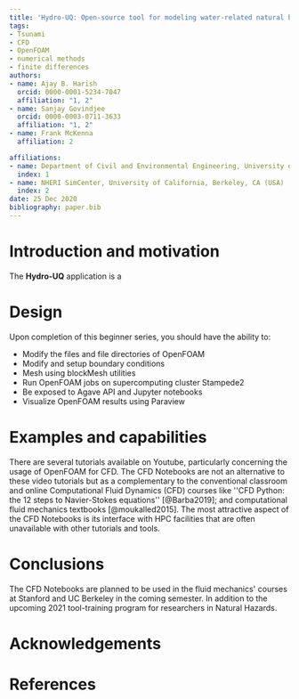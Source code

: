 ```yaml
---
title: 'Hydro-UQ: Open-source tool for modeling water-related natural hazards'
tags:
- Tsunami
- CFD
- OpenFOAM
- numerical methods
- finite differences
authors:
- name: Ajay B. Harish
  orcid: 0000-0001-5234-7047
  affiliation: "1, 2"
- name: Sanjay Govindjee
  orcid: 0000-0003-0711-3633
  affiliation: "1, 2"
- name: Frank McKenna
  affiliation: 2

affiliations:
- name: Department of Civil and Environmental Engineering, University of California, Berkeley, CA (USA)
  index: 1
- name: NHERI SimCenter, University of California, Berkeley, CA (USA)
  index: 2
date: 25 Dec 2020
bibliography: paper.bib
---
```


# Introduction and motivation

The **Hydro-UQ** application is a 

# Design

Upon completion of this beginner series, you should have the ability to:

- Modify the files and file directories of OpenFOAM
- Modify and setup boundary conditions
- Mesh using blockMesh utilities
- Run OpenFOAM jobs on supercomputing cluster Stampede2
- Be exposed to Agave API and Jupyter notebooks
- Visualize OpenFOAM results using Paraview

# Examples and capabilities

There are several tutorials available on Youtube, particularly concerning the usage of OpenFOAM for CFD. The CFD Notebooks are not an alternative to these video tutorials but as a complementary to the conventional classroom and online Computational Fluid Dynamics (CFD) courses like ''CFD Python: the 12 steps to Navier-Stokes equations'' [@Barba2019]; and computational fluid mechanics textbooks [@moukalled2015]. The most attractive aspect of the CFD Notebooks is its interface with HPC facilities that are often unavailable with other tutorials and tools.

# Conclusions

The CFD Notebooks are planned to be used in the fluid mechanics' courses at Stanford and UC Berkeley in the coming semester. In addition to the upcoming 2021 tool-training program for researchers in Natural Hazards.

# Acknowledgements



# References
